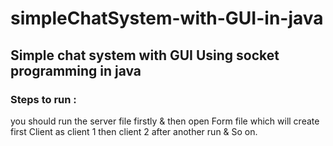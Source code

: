 # simpleChatSystem-with-GUI-in-java

## Simple chat system with GUI Using socket programming in java

### Steps to run :
you should run the server file firstly & then open Form file which will create first Client as client 1 then client 2 after another run & So on.
